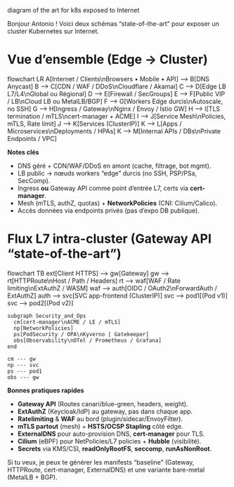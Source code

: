 diagram of the art for k8s exposed to Internet

Bonjour Antonio ! Voici deux schémas “state-of-the-art” pour exposer un cluster Kubernetes sur Internet.

# Vue d’ensemble (Edge → Cluster)

flowchart LR
    A[Internet / Clients\nBrowsers • Mobile • API] --> B[DNS Anycast]
    B --> C[CDN / WAF / DDoS\nCloudflare / Akamai]
    C --> D[Edge LB L7/L4\nGlobal ou Régional]
    D --> E[Firewall / SecGroups]
    E --> F[Public VIP / LB\nCloud LB ou MetalLB/BGP]
    F --> G[Workers Edge durcis\nAutoscale, no SSH]
    G --> H[Ingress / Gateway\nNginx / Envoy / Istio GW]
    H --> I[TLS termination / mTLS\ncert-manager + ACME]
    I --> J[Service Mesh\nPolicies, mTLS, Rate limit]
    J --> K[Services (ClusterIP)]
    K --> L[Apps / Microservices\nDeployments / HPAs]
    K --> M[Internal APIs / DBs\nPrivate Endpoints / VPC]

**Notes clés**

* DNS géré + CDN/WAF/DDoS en amont (cache, filtrage, bot mgmt).
* LB public → nœuds workers “edge” durcis (no SSH, PSP/PSa, SecComp).
* Ingress **ou** Gateway API comme point d’entrée L7, certs via **cert-manager**.
* Mesh (mTLS, authZ, quotas) + **NetworkPolicies** (CNI: Cilium/Calico).
* Accès données via endpoints privés (pas d’expo DB publique).

# Flux L7 intra-cluster (Gateway API “state-of-the-art”)

flowchart TB
    ext[Client HTTPS] --> gw[Gateway]
    gw --> rt[HTTPRoute\nHost / Path / Headers]
    rt --> waf[WAF / Rate limiting\nExtAuthZ / WASM]
    waf --> auth[OIDC / OAuth2\nForwardAuth / ExtAuthZ]
    auth --> svc[SVC app-frontend (ClusterIP)]
    svc --> pod1[(Pod v1)]
    svc --> pod2[(Pod v2)]

    subgraph Security_and_Ops
      cm[cert-manager\nACME / LE / mTLS]
      np[NetworkPolicies]
      ps[PodSecurity / OPA\nKyverno | Gatekeeper]
      obs[Observability\nOTel / Prometheus / Grafana]
    end

    cm --- gw
    np --- svc
    ps --- pod1
    obs --- gw

**Bonnes pratiques rapides**

* **Gateway API** (Routes canari/blue-green, headers, weight).
* **ExtAuthZ** (Keycloak/IdP) au gateway, pas dans chaque app.
* **Ratelimiting** & **WAF** au bord (plugin/sidecar/EnvoyFilter).
* **mTLS partout** (mesh) + **HSTS/OCSP Stapling** côté edge.
* **ExternalDNS** pour auto-provision DNS, **cert-manager** pour TLS.
* **Cilium** (eBPF) pour NetPolicies/L7 policies + **Hubble** (visibilité).
* **Secrets** via KMS/CSI, **readOnlyRootFS**, **seccomp**, **runAsNonRoot**.

Si tu veux, je peux te générer les manifests “baseline” (Gateway, HTTPRoute, cert-manager, ExternalDNS) et une variante bare-metal (MetalLB + BGP).
